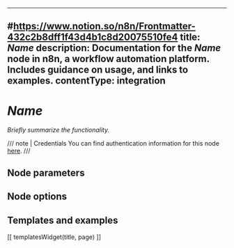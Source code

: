 <!--
# How to use this template

1. Make a new branch. If working on an internal ticket, include it at the start of the name. For example, DOC-123-feature-summary.
2. Create a new file, or find the file you want to edit, in integrations/builtin/core-nodes/. If creating a new file, pay attention to the naming conventions: it should match the node name in the codex file. 
3. Copy the template into the file (don't copy this comment).
4. Placeholder text is in _italic_ or between <>. Make sure to replace it! 
5. Before publishing, delete any comments.

Use the style guide: https://github.com/n8n-io/n8n-docs/wiki
You can find more info on working with the docs project in the README: https://github.com/n8n-io/n8n-docs/blob/main/README.md

-->

---
#https://www.notion.so/n8n/Frontmatter-432c2b8dff1f43d4b1c8d20075510fe4
title: _Name_
description: Documentation for the _Name_ node in n8n, a workflow automation platform. Includes guidance on usage, and links to examples.
contentType: integration
---

<!-- 
The title should be the name of the node. Add "trigger" if it's a core trigger node. For example:
Item Lists
Local File trigger
-->
# _Name_

_Briefly summarize the functionality._

/// note | Credentials
You can find authentication information for this node [here](/integrations/builtin/credentials/_Name_/).
///



## Node parameters

## Node options


<!-- 
Add any other sections here. 
You should include: quirks, pain points, complex topics that trip people up
You should not include: basic usage examples
-->

## Templates and examples

<!-- see https://www.notion.so/n8n/Pull-in-templates-for-the-integrations-pages-37c716837b804d30a33b47475f6e3780 -->
[[ templatesWidget(title, page) ]]


